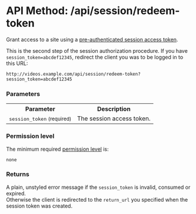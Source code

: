 # API Method: /api/session/redeem-token

Grant access to a site using a [pre-authenticated session access token](session-get-token). 

This is the second step of the session authorization procedure. If you have `session_token=abcdef12345`, redirect the client you was to be logged in to this URL:

    http://videos.example.com/api/session/redeem-token?session_token=abcdef12345


### Parameters

<table class="pretty">
  <tr><th>Parameter</th><th>Description</th></tr>
  <tr><td><tt>session_token</tt> <small>(required)</small></td><td>The session access token.</td></tr>
</table>

    

### Permission level 

The minimum required [permission level](index#permission-level) is:

    none


### Returns

A plain, unstyled error message if the `session_token` is invalid, consumed or expired. <br/>
Otherwise the client is redirected to the `return_url` you specified when the session token was created.

